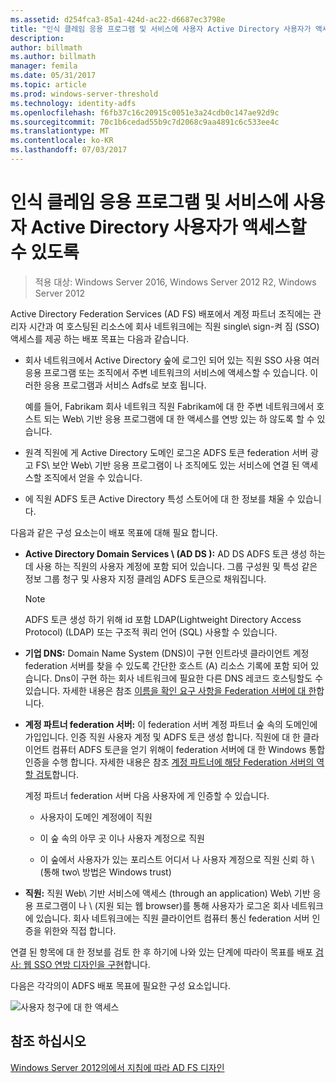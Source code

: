 ```yaml
---
ms.assetid: d254fca3-85a1-424d-ac22-d6687ec3798e
title: "인식 클레임 응용 프로그램 및 서비스에 사용자 Active Directory 사용자가 액세스할 수 있도록"
description: 
author: billmath
ms.author: billmath
manager: femila
ms.date: 05/31/2017
ms.topic: article
ms.prod: windows-server-threshold
ms.technology: identity-adfs
ms.openlocfilehash: f6fb37c16c20915c0051e3a24cdb0c147ae92d9c
ms.sourcegitcommit: 70c1b6cedad55b9c7d2068c9aa4891c6c533ee4c
ms.translationtype: MT
ms.contentlocale: ko-KR
ms.lasthandoff: 07/03/2017
---
```

# <a name="provide-your-active-directory-users-access-to-your-claims-aware-applications-and-services"></a>인식 클레임 응용 프로그램 및 서비스에 사용자 Active Directory 사용자가 액세스할 수 있도록

>적용 대상: Windows Server 2016, Windows Server 2012 R2, Windows Server 2012

Active Directory Federation Services \(AD FS\) 배포에서 계정 파트너 조직에는 관리자 시간과 여 호스팅된 리소스에 회사 네트워크에는 직원 single\ sign\-켜 짐 \(SSO\) 액세스를 제공 하는 배포 목표는 다음과 같습니다.  
  
-   회사 네트워크에서 Active Directory 숲에 로그인 되어 있는 직원 SSO 사용 여러 응용 프로그램 또는 조직에서 주변 네트워크의 서비스에 액세스할 수 있습니다. 이러한 응용 프로그램과 서비스 Adfs로 보호 됩니다.  
  
    예를 들어, Fabrikam 회사 네트워크 직원 Fabrikam에 대 한 주변 네트워크에서 호스트 되는 Web\ 기반 응용 프로그램에 대 한 액세스를 연방 있는 하 않도록 할 수 있습니다.  
  
-   원격 직원에 게 Active Directory 도메인 로그온 ADFS 토큰 federation 서버 광고 FS\ 보안 Web\ 기반 응용 프로그램이 나 조직에도 있는 서비스에 연결 된 액세스할 조직에서 얻을 수 있습니다.  
  
-   에 직원 ADFS 토큰 Active Directory 특성 스토어에 대 한 정보를 채울 수 있습니다.  
  
다음과 같은 구성 요소는이 배포 목표에 대해 필요 합니다.  
  
-   **Active Directory Domain Services \ (AD DS \):** AD DS ADFS 토큰 생성 하는 데 사용 하는 직원의 사용자 계정에 포함 되어 있습니다. 그룹 구성원 및 특성 같은 정보 그룹 청구 및 사용자 지정 클레임 ADFS 토큰으로 채워집니다.  
  
    > [!NOTE]  
    > ADFS 토큰 생성 하기 위해 id 포함 LDAP(Lightweight Directory Access Protocol) \(LDAP\) 또는 구조적 쿼리 언어 \(SQL\) 사용할 수 있습니다.  
  
-   **기업 DNS:** Domain Name System \(DNS\)이 구현 인트라넷 클라이언트 계정 federation 서버를 찾을 수 있도록 간단한 호스트 \(A\) 리소스 기록에 포함 되어 있습니다. Dns이 구현 하는 회사 네트워크에 필요한 다른 DNS 레코드 호스팅할도 수 있습니다. 자세한 내용은 참조 [이름을 확인 요구 사항을 Federation 서버에 대 한](Name-Resolution-Requirements-for-Federation-Servers.md)합니다.  
  
-   **계정 파트너 federation 서버:** 이 federation 서버 계정 파트너 숲 속의 도메인에 가입입니다. 인증 직원 사용자 계정 및 ADFS 토큰 생성 합니다. 직원에 대 한 클라이언트 컴퓨터 ADFS 토큰을 얻기 위해이 federation 서버에 대 한 Windows 통합 인증을 수행 합니다. 자세한 내용은 참조 [계정 파트너에 해당 Federation 서버의 역할 검토](Review-the-Role-of-the-Federation-Server-in-the-Account-Partner.md)합니다.  
  
    계정 파트너 federation 서버 다음 사용자에 게 인증할 수 있습니다.  
  
    -   사용자이 도메인 계정에이 직원  
  
    -   이 숲 속의 아무 곳 이나 사용자 계정으로 직원  
  
    -   이 숲에서 사용자가 있는 포리스트 어디서 나 사용자 계정으로 직원 신뢰 하 \ (통해 two\ 방법은 Windows trust\)  
  
-   **직원:** 직원 Web\ 기반 서비스에 액세스 \(through an application\) Web\ 기반 응용 프로그램이 나 \ (지원 되는 웹 browser\)를 통해 사용자가 로그온 회사 네트워크에 있습니다. 회사 네트워크에는 직원 클라이언트 컴퓨터 통신 federation 서버 인증을 위한와 직접 합니다.  
  
연결 된 항목에 대 한 정보를 검토 한 후 하기에 나와 있는 단계에 따라이 목표를 배포 [검사: 웹 SSO 연방 디자인을 구현](../../ad-fs/deployment/Checklist--Implementing-a-Federated-Web-SSO-Design.md)합니다.  
  
다음은 각각의이 ADFS 배포 목표에 필요한 구성 요소입니다.  
  
![사용자 청구에 대 한 액세스](media/31394ea8-fecb-4372-ac3f-cc3cf566ffc9.gif)  
  
## <a name="see-also"></a>참조 하십시오
[Windows Server 2012의에서 지침에 따라 AD FS 디자인](AD-FS-Design-Guide-in-Windows-Server-2012.md)
